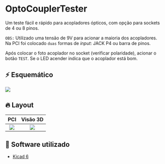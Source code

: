 # OptoCouplerTester

Um teste fácil e rápido para acopladores ópticos, com opção para sockets de 4 ou 8 pinos.

`OBS:` Utilizado uma tensão de 9V para acionar a maioria dos acopladores. Na PCI foi colocado `duas` formas de _input_: JACK P4 ou barra de pinos. 

Após colocar o foto acoplador no socket (verificar polaridade), acionar o botão `TEST`. Se o LED acender indica que o acoplador está bom. 


## :zap: Esquemático
![](https://i.imgur.com/nH82euo.png)


## :fire: Layout

PCI             |  Visão 3D
:--------------:|:--------------:
![](https://i.imgur.com/9kMDXyn.png)  |  ![](https://i.imgur.com/SezwO14.png)


## :hammer: Software utilizado
* [Kicad 6](https://www.kicad.org/)


